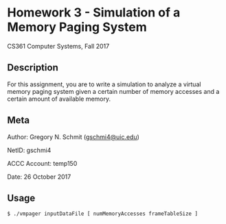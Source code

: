 # Homework 3 - Simulation of a Memory Paging System

CS361 Computer Systems, Fall 2017

## Description

For this assignment, you are to write a simulation to analyze a virtual memory paging system given a certain number of memory accesses and a certain amount of available memory.

## Meta

Author: Gregory N. Schmit (gschmi4@uic.edu)

NetID: gschmi4

ACCC Account: temp150

Date: 26 October 2017

## Usage

    $ ./vmpager inputDataFile [ numMemoryAccesses frameTableSize ]

